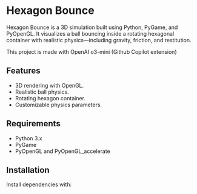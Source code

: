 # Hexagon Bounce

Hexagon Bounce is a 3D simulation built using Python, PyGame, and PyOpenGL. It visualizes a ball bouncing inside a rotating hexagonal container with realistic physics—including gravity, friction, and restitution.

This project is made with OpenAI o3-mini (Github Copilot extension)

## Features

- 3D rendering with OpenGL.
- Realistic ball physics.
- Rotating hexagon container.
- Customizable physics parameters.

## Requirements

- Python 3.x
- PyGame
- PyOpenGL and PyOpenGL_accelerate

## Installation

Install dependencies with:
